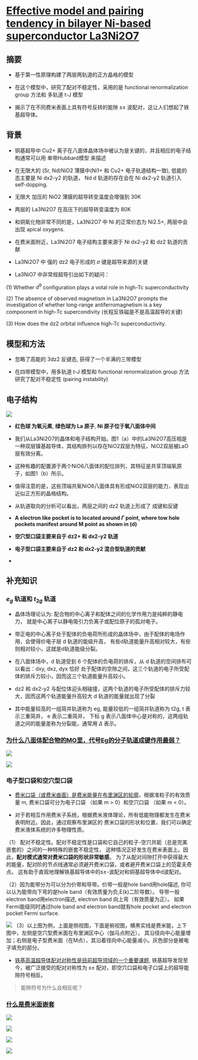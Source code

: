 # [Effective model and pairing tendency in bilayer Ni-based superconductor La3Ni2O7](https://arxiv.org/pdf/2306.07275.pdf)

## 摘要

* 基于第一性原理构建了两层两轨道的正方晶格的模型

* 在这个模型中，研究了配对不稳定性，采用的是 functional renormalization group 方法和 多轨道 t-J 模型

* 揭示了在不同费米表面上具有符号反转的能隙 $s\pm$ 波配对，这让人们想起了铁基超导体。

## 背景

* 铜基超导中 Cu2+ 离子在八面体晶体场中被认为是关键的，并且相应的电子结构通常可以用 单带Hubbard模型 来描述

* 在无限大的 (Sr, Nd)NiO2 薄膜中(Ni1+ 和 Cu2+ 电子轨道结构一致), 低能的态主要是 Ni dx2-y2 的轨道，
Nd d 轨道的存在会在 Ni dx2-y2 轨道引入 self-dopping. 

* 无限大 加压的 NiO2 薄膜的超导转变温度会增强到 30K

* 两层的 La3Ni2O7 在高压下的超导转变温度为 80K

* 和铜氧化物非常不同的是，La3Ni2O7 中 Ni 的正常价态为 Ni2.5+, 两层中会出现 apical oxygens. 

* 在费米面附近，La3Ni2O7 电子结构主要来源于 Ni dx2-y2 和 dz2 轨道的贡献

* La3Ni2O7 中 强的 dz2 电子形成的 $\sigma$ 键是超导来源的关键

* La3NiO7 中非常规超导引出如下的疑问：

(1) Whether $d^9$ configuration plays a votal role in high-Tc superconductivity

(2) The absence of observed magnetism in La3Ni2O7 prompts the investigation of whether long-range 
antiferromagnetism is a key compoonent in high-Tc supercondivity (长程反铁磁是不是高温超导的关键)

(3) How does the dz2 orbital influence high-Tc superconductivity. 

## 模型和方法

* 忽略了高能的 3dz2 反键态, 获得了一个半满的三带模型

* 在四带模型中，用多轨道 t-J 模型和 functional renormalization group 方法研究了配对不稳定性 (pairing instability)

## 电子结构

![](https://github.com/yangyuan16/Literatures_reading/blob/main/strong_correlated_electrons/figs-B-Arxive-Ni-SC-2/fig1.png)

* **红色球 为氧元素**, **绿色球为 La 原子**, **Ni 原子位于氧八面体中间**

* 我们从La3Ni2O7的晶体和电子结构开始。图1（a）中的La3Ni2O7高压相是一种双层镍基超导体，其结构排列以存在NiO2双层为特征，NiO2双层被LaO层有效分离。

* 这种有趣的配置源于两个NiO6八面体的配位排列，其特征是共享顶端氧原子，如图1（b）所示。

* 值得注意的是，这些顶端共氧NiO6八面体具有形成NiO2双层的能力，表现出近似正方形的晶格结构。

* 从轨道取向的分析可以看出，两层之间的 dz2 轨道上形成了 成键和反键

* **A electron like pocket is to located around $\Gamma$ point, where tow hole pockets manifest around M point as shown in (d)**

* **空穴型口袋主要来自于 dz2+ 和 dx2-y2 轨道**

* **电子型口袋主要来自于 dz2 和 dx2-y2 混合型轨道的贡献**

* 

## 补充知识

### $e_g$ 轨道和 $t_{2g}$ 轨道

* 晶体场理论认为: 配合物的中心离子和配体之间的化学作用力是纯粹的静电力，
就是中心离子以静电吸引力负离子或配位原子的孤对电子。

* 带正电的中心离子处于配体的负电荷所形成的晶体场中，由于配体的电场作用，会使得价电子层 d 轨道的能级升高，
有些d轨道能量升高相对较大，有些则相对较小，这就是d轨道能级分裂。

* 在八面体场中，d 轨道受到 6 个配体的负电荷的排斥，从 d 轨道的空间排布可以看出：dxy, dxz, dyx 恰好
处于配体的空隙之间，这三个轨道的电子所受配体的排斥力较小，因而这三个轨道能量升高较小。

* dz2 和 dx2-y2 与配位体迎头相碰撞，这两个轨道的电子所受配体的排斥力较大，因而这两个轨道能量升高较大
d 轨道的能量就出现了分裂

* 其中能量较高的一组简并轨道称为 eg, 能量较低的一组简并轨道称为 t2g, t 表示三重简并， e 表示二重简并，
下标 g 表示八面体中心是对称的，这两组轨道之间的能量差称为分裂能，通常用 $\Delta$ 表示。

### [为什么八面体配合物的MO里，代号Eg的分子轨道成键作用最弱？](https://www.zhihu.com/question/427255229)

![](https://github.com/yangyuan16/Literatures_reading/blob/main/strong_correlated_electrons/figs-B-Arxive-Ni-SC-2/fig2.png)

![](https://github.com/yangyuan16/Literatures_reading/blob/main/strong_correlated_electrons/figs-B-Arxive-Ni-SC-2/fig3.png)

### 电子型口袋和空穴型口袋

* [费米口袋（或费米曲面）是费米能量在布里渊区的轮廓](https://zhuanlan.zhihu.com/p/595770536)，根据准粒子的有效质量 m, 
费米口袋可分为电子口袋 （如果 m > 0）和空穴口袋 （如果 m < 0）。

* 对于若相互作用费米子系统，根据费米液体理论，所有低能物理都发生在费米表明附近。因此，通过观察布里渊区的
费米口袋的形状和位置，我们可以确定费米液体系统的许多物理性质。

（1） 配对不稳定性。配对不稳定性是口袋和它自己的粒子-空穴共轭（总是完美嵌套的）之间的一种特殊的嵌套不稳定性，
这种情况正好发生在费米表面上。因此，**配对模式通常对费米口袋的形状非常敏感**。
为了从配对间隙打开中获得最大的能量，配对阶的节点线通常必须避开费米口袋，或者避开费米口袋上的范霍夫奇点。
这有助于直观地理解铁基超导体中的s±-波配对和铜基超导体中d波配对。

（2）因为能带分为可以分为价带和导带。价带一般是hole band用hole描述, 
你可以认为能带向下弯的是hole band（有效质量为负,E(k)二阶导数）。
导带一般electron band用electron描述, electron band 向上弯（有效质量为正）。
如果Fermi能级同时通过hole band and electron band就有hole pocket 
and electron pocket Fermi surface.
 
![](https://github.com/yangyuan16/Literatures_reading/blob/main/strong_correlated_electrons/figs-B-Arxive-Ni-SC-2/fig8.png)
（3）以上图为例，上面是侧视图，下面是俯视图，横黑实线是费米能，上下图中，左侧是空穴型费米面在布里渊区中心（伽马点附近），
其沿径向中心能量增加；右侧是电子型费米面（在M点），其沿着径向中心能量减小。灰色部分是被电子填充的部分。


* [铁基高温超导体配对对称性是目前超导领域的一个重要课题](https://sc.nju.edu.cn/yjjz/20190621/i5120.html), 
铁基超导发现至今，被广泛接受的配对对称性为 $s\pm$ 配对，即空穴口袋和电子口袋上的超导能隙符号相反。

> 能隙符号为什么会相反呢？

### [什么是费米面嵌套](https://www.zhihu.com/question/438919143)

![](https://github.com/yangyuan16/Literatures_reading/blob/main/strong_correlated_electrons/figs-B-Arxive-Ni-SC-2/fig4.png)

![](https://github.com/yangyuan16/Literatures_reading/blob/main/strong_correlated_electrons/figs-B-Arxive-Ni-SC-2/fig5.png)

![](https://github.com/yangyuan16/Literatures_reading/blob/main/strong_correlated_electrons/figs-B-Arxive-Ni-SC-2/fig6.png)

![](https://github.com/yangyuan16/Literatures_reading/blob/main/strong_correlated_electrons/figs-B-Arxive-Ni-SC-2/fig7.png)
